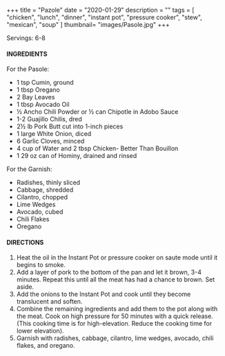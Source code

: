 +++
title = "Pazole"
date = "2020-01-29"
description = ""
tags = [
    "chicken",
    "lunch",
    "dinner",
    "instant pot",
    "pressure cooker",
    "stew",
    "mexican",
    "soup"
]
thumbnail= "images/Pasole.jpg"
+++

Servings: 6-8 <!--more-->

#### INGREDIENTS 

For the Pasole: 

* 1 tsp Cumin, ground 
* 1 tbsp Oregano
* 2 Bay Leaves 
* 1 tbsp Avocado Oil 
* ½ Ancho Chili Powder or ½ can Chipotle in Adobo Sauce 
* 1-2 Guajillo Chilis, dred
* 2½ lb Pork Butt cut into 1-inch pieces
* 1 large White Onion, diced 
* 6 Garlic Cloves, minced 
* 4 cup of Water and 2 tbsp Chicken- Better Than Bouillon
* 1 29 oz can of Hominy, drained and rinsed 

For the Garnish: 

* Radishes, thinly sliced
* Cabbage, shredded     
* Cilantro, chopped  
* Lime Wedges 
* Avocado, cubed 
* Chili Flakes 
* Oregano 
  
#### DIRECTIONS 

1. Heat the oil in the Instant Pot or pressure cooker on saute mode until it begins to smoke. 
2. Add a layer of pork to the bottom of the pan and let it brown, 3-4 minutes. Repeat this until all the meat has had a chance to brown. Set aside. 
3. Add the onions to the Instant Pot and cook until they become translucent and soften. 
4. Combine the remaining ingredients and add them to the pot along with the meat. Cook on high pressure for 50 minutes with a quick release. (This cooking time is for high-elevation. Reduce the cooking time for lower elevation). 
5. Garnish with radishes, cabbage, cilantro, lime wedges, avocado, chili flakes, and oregano.    
